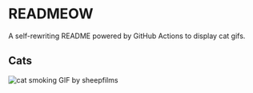 # READMEOW

A self-rewriting README powered by GitHub Actions to display cat gifs.

## Cats

![cat smoking GIF by sheepfilms](https://media2.giphy.com/media/l0ExdMHUDKteztyfe/200.gif?cid=9acd02dacjla1195xk8uyulixasq3s6hakskccv1m5uv2exp&ep=v1_gifs_search&rid=200.gif&ct=g)
